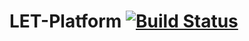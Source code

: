 # LET-Platform [![Build Status](https://travis-ci.org/Learning-Experience-Tracker/LET-Platform.svg?branch=master)](https://travis-ci.org/Learning-Experience-Tracker/LET-Platform)